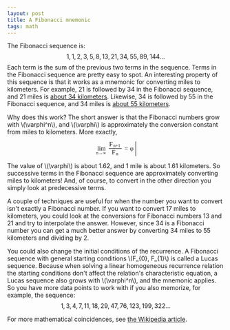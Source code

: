 ```yaml
---
layout: post
title: A Fibonacci mnemonic
tags: math
---
```


The Fibonacci sequence is:
$$1, 1, 2, 3, 5, 8, 13, 21, 34, 55, 89, 144...$$
Each term is the sum of the previous two terms in the sequence. Terms in the Fibonacci sequence are pretty easy to spot. An interesting property of this sequence is that it works as a mnemonic for converting miles to kilometers. For example, 21 is followed by 34 in the Fibonacci sequence, and 21 miles is [about 34 kilometers](https://encrypted.google.com/search?q=21+miles+to+kilometers). Likewise, 34 is followed by 55 in the Fibonacci sequence, and 34 miles is [about 55 kilometers](https://encrypted.google.com/search?q=34+miles+to+kilometers).

Why does this work? The short answer is that the Fibonacci numbers grow with \\(\varphi^n\\), and \\(\varphi\\) is approximately the conversion constant from miles to kilometers. More exactly,

<div id="MathOutput" class="output"><span class="MathJax_Preview"></span><div class="MathJax_Display" role="textbox" aria-readonly="true" style="text-align: center;"><span class="MathJax" id="MathJax-Element-2-Frame" style=""><nobr><span class="math" id="MathJax-Span-54" style="width: 6.493em; display: inline-block;"><span style="display: inline-block; position: relative; width: 6.253em; height: 0px; font-size: 104%;"><span style="position: absolute; clip: rect(1.085em 1000.003em 3.609em -0.538em); top: -2.581em; left: 0.003em;"><span class="mrow" id="MathJax-Span-55"><span class="mstyle" id="MathJax-Span-56"><span class="mrow" id="MathJax-Span-57"><span class="texatom" id="MathJax-Span-58"><span class="mrow" id="MathJax-Span-59"><span class="munderover" id="MathJax-Span-60"><span style="display: inline-block; position: relative; width: 1.686em; height: 0px;"><span style="position: absolute; clip: rect(1.746em 1000.003em 2.767em -0.538em); top: -2.581em; left: 0.183em;"><span class="mo" id="MathJax-Span-61" style="font-family: STIXGeneral-Regular;">lim</span><span style="display: inline-block; width: 0px; height: 2.587em;"></span></span><span style="position: absolute; clip: rect(1.806em 1000.003em 2.587em -0.538em); top: -1.62em; left: 0.003em;"><span class="texatom" id="MathJax-Span-62"><span class="mrow" id="MathJax-Span-63"><span class="mi" id="MathJax-Span-64" style="font-size: 70.7%; font-family: STIXGeneral-Italic;">n</span><span class="mo" id="MathJax-Span-65" style="font-size: 70.7%; font-family: STIXGeneral-Regular;">→</span><span class="mi" id="MathJax-Span-66" style="font-size: 70.7%; font-family: STIXGeneral-Regular;">∞</span></span></span><span style="display: inline-block; width: 0px; height: 2.287em;"></span></span></span></span><span class="mfrac" id="MathJax-Span-67" style="padding-left: 0.303em; padding-right: 0.123em;"><span style="display: inline-block; position: relative; width: 2.106em; height: 0px;"><span style="position: absolute; clip: rect(3.188em 1000.003em 4.39em -0.538em); top: -4.684em; left: 50%; margin-left: -0.959em;"><span class="msubsup" id="MathJax-Span-68"><span style="display: inline-block; position: relative; width: 1.986em; height: 0px;"><span style="position: absolute; clip: rect(1.746em 1000.003em 2.767em -0.538em); top: -2.581em; left: 0.003em;"><span class="mi" id="MathJax-Span-69" style="font-family: STIXGeneral-Italic;">F<span style="display: inline-block; overflow: hidden; height: 1px; width: 0.063em;"></span></span><span style="display: inline-block; width: 0px; height: 2.587em;"></span></span><span style="position: absolute; top: -2.16em; left: 0.664em;"><span class="texatom" id="MathJax-Span-70"><span class="mrow" id="MathJax-Span-71"><span class="mi" id="MathJax-Span-72" style="font-size: 70.7%; font-family: STIXGeneral-Italic;">n</span><span class="mo" id="MathJax-Span-73" style="font-size: 70.7%; font-family: STIXGeneral-Regular;">+</span><span class="mn" id="MathJax-Span-74" style="font-size: 70.7%; font-family: STIXGeneral-Regular;">1</span></span></span><span style="display: inline-block; width: 0px; height: 2.287em;"></span></span></span></span><span style="display: inline-block; width: 0px; height: 4.029em;"></span></span><span style="position: absolute; clip: rect(3.188em 1000.003em 4.39em -0.538em); top: -3.362em; left: 50%; margin-left: -0.538em;"><span class="msubsup" id="MathJax-Span-75"><span style="display: inline-block; position: relative; width: 1.145em; height: 0px;"><span style="position: absolute; clip: rect(1.746em 1000.003em 2.767em -0.538em); top: -2.581em; left: 0.003em;"><span class="mi" id="MathJax-Span-76" style="font-family: STIXGeneral-Italic;">F<span style="display: inline-block; overflow: hidden; height: 1px; width: 0.063em;"></span></span><span style="display: inline-block; width: 0px; height: 2.587em;"></span></span><span style="position: absolute; top: -2.16em; left: 0.664em;"><span class="mi" id="MathJax-Span-77" style="font-size: 70.7%; font-family: STIXGeneral-Italic;">n</span><span style="display: inline-block; width: 0px; height: 2.287em;"></span></span></span></span><span style="display: inline-block; width: 0px; height: 4.029em;"></span></span><span style="position: absolute; clip: rect(0.844em 1000.003em 1.265em -0.538em); top: -1.319em; left: 0.003em;"><span style="border-left-width: 2.106em; border-left-style: solid; display: inline-block; overflow: hidden; width: 0px; height: 1.25px; vertical-align: 0.003em;"></span><span style="display: inline-block; width: 0px; height: 1.085em;"></span></span></span></span><span class="mo" id="MathJax-Span-78" style="font-family: STIXGeneral-Regular; padding-left: 0.303em;">=</span><span class="mi" id="MathJax-Span-79" style="font-family: STIXGeneral-Italic; padding-left: 0.303em;">φ</span></span></span></span></span></span><span style="display: inline-block; width: 0px; height: 2.587em;"></span></span></span><span style="border-left-width: 0.003em; border-left-style: solid; display: inline-block; overflow: hidden; width: 0px; height: 2.378em; vertical-align: -0.934em;"></span></span></nobr></span></div><script type="math/tex; mode=display" id="MathJax-Element-2">\displaystyle{\lim_{n\to\infty}\frac{F_{n+1}}{F_n}=\varphi}</script></div>

The value of \\(\varphi\\) is about 1.62, and 1 mile is about 1.61 kilometers. So successive terms in the Fibonacci sequence are approximately converting miles to kilometers! And, of course, to convert in the other direction you simply look at predecessive terms.

A couple of techniques are useful for when the number you want to convert isn't exactly a Fibonacci number. If you want to convert 17 miles to kilometers, you could look at the conversions for Fibonacci numbers 13 and 21 and try to interpolate the answer. However, since 34 is a Fibonacci number you can get a much better answer by converting 34 miles to 55 kilometers and dividing by 2. 

You could also change the initial conditions of the recurrence. A Fibonacci sequence with general starting conditions \\(F_{0}, F_{1}\\) is called a Lucas sequence. Because when solving a linear homogeneous recurrence relation the starting conditions don't affect the relation's characteristic equation, a Lucas sequence also grows with \\(\varphi^n\\), and the mnemonic applies. So you have more data points to work with if you also memorize, for example, the sequence:
$$1, 3, 4, 7, 11, 18, 29, 47, 76, 123, 199, 322...$$

For more mathematical coincidences, see [the Wikipedia article](https://en.wikipedia.org/wiki/Mathematical_coincidence).